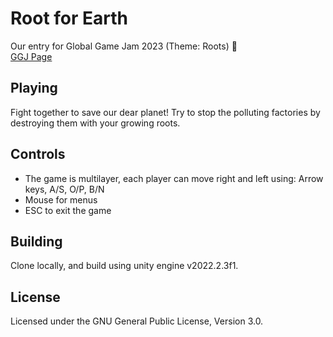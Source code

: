 # Root for Earth
Our entry for Global Game Jam 2023 (Theme: Roots) :tada:  
[GGJ Page](https://google.com)
  
## Playing
Fight together to save our dear planet!
Try to stop the polluting factories by destroying them with your growing roots. 
  
## Controls
- The game is multilayer, each player can move right and left using: Arrow keys, A/S, O/P, B/N 
- Mouse for menus
- ESC to exit the game
  
## Building
Clone locally, and build using unity engine v2022.2.3f1.
  
## License
Licensed under the GNU General Public License, Version 3.0.
